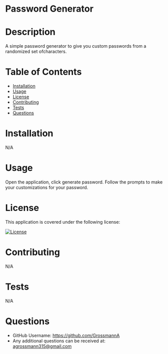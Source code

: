 # Password Generator

# Description

A simple password generator to give you custom passwords from a randomized set ofcharacters.

# Table of Contents

- [Installation](#installation)
- [Usage](#usage)
- [License](#license)
- [Contributing](#contributing)
- [Tests](#tests)
- [Questions](#questions)

# Installation

N/A

# Usage

Open the application, click generate password. Follow the prompts to make your customizations for your password.

# License

This application is covered under the following license:

[![License](https://img.shields.io/badge/License-MIT-yellow.svg)](https://opensource.org/licenses/MIT)

# Contributing

N/A

# Tests

N/A

# Questions

- GitHub Username: https://github.com/GrossmannA
- Any additional questions can be received at: agrossmann315@gmail.com
